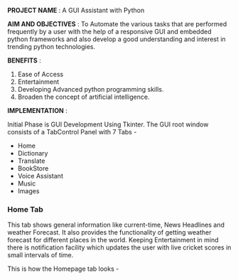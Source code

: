 **PROJECT NAME** : A GUI Assistant with Python

**AIM AND OBJECTIVES** : To Automate the various tasks that are performed frequently by a user with the help of a responsive GUI and                                embedded python frameworks and also develop a good understanding and interest in trending python technologies.

**BENEFITS** :
 1. Ease of Access
 2. Entertainment
 3. Developing Advanced python programming skills.
 4. Broaden the concept of artificial intelligence.
 
 **IMPLEMENTATION** :
 
 Initial Phase is GUI Development Using Tkinter.
 The GUI root window consists of a TabControl Panel with 7 Tabs -
 - Home
 - Dictionary
 - Translate
 - BookStore
 - Voice Assistant
 - Music 
 - Images
 
 ### Home Tab
 This tab shows general information like current-time, News Headlines and weather Forecast. It also provides the functionality of getting weather forecast for different places in the world. Keeping Entertainment in mind there is notification facility which updates the user with live cricket scores in small intervals of time.

This is how the Homepage tab looks -

 
 
 
 
